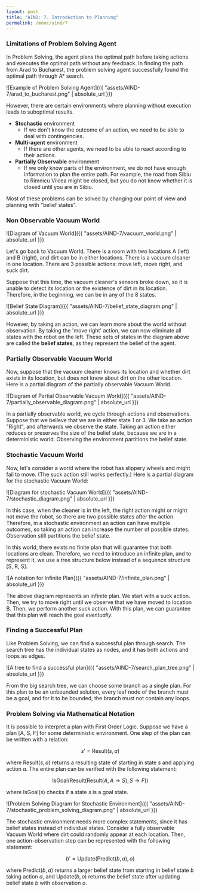 ```yaml
---
layout: post
title: "AIND: 7. Introduction to Planning"
permalink: /mooc/aind/7
---
```


### Limitations of Problem Solving Agent

In Problem Solving, the agent plans the optimal path before taking actions and executes the optimal path without any feedback. In finding the path from Arad to Bucharest, the problem solving agent successfully found the optimal path through A* search.

![Example of Problem Solving Agent]({{ "assets/AIND-7/arad_to_bucharest.png" | absolute_url }})

However, there are certain environments where planning without execution leads to suboptimal results.

* **Stochastic** environment
  * If we don't know the outcome of an action, we need to be able to deal with contingencies.
* **Multi-agent** environment
  * If there are other agents, we need to be able to react according to their actions.
* **Partially Observable** environment
  * If we only know parts of the environment, we do not have enough information to plan the entire path. For example, the road from Sibiu to Rimnicu Vilcea might be closed, but you do not know whether it is closed until you are in Sibiu.

Most of these problems can be solved by changing our point of view and planning with "belief states".

### Non Observable Vacuum World

![Diagram of Vacuum World]({{ "assets/AIND-7/vacuum_world.png" | absolute_url }})

Let's go back to Vacuum World. There is a room with two locations A (left) and B (right), and dirt can be in either locations. There is a vacuum cleaner in one location. There are 3 possible actions: move left, move right, and suck dirt.

Suppose that this time, the vacuum cleaner's sensors broke down, so it is unable to detect its location or the existence of dirt in its location. Therefore, in the beginning, we can be in any of the 8 states.

![Belief State Diagram]({{ "assets/AIND-7/belief_state_diagram.png" | absolute_url }})

However, by taking an action, we can learn more about the world without observation. By taking the 'move right' action, we can now eliminate all states with the robot on the left. These sets of states in the diagram above are called the **belief states**, as they represent the belief of the agent.

### Partially Observable Vacuum World

Now, suppose that the vacuum cleaner knows its location and whether dirt exists in its location, but does not know about dirt on the other location. Here is a partial diagram of the partially observable Vacuum World.

![Diagram of Partial Observable Vacuum World]({{ "assets/AIND-7/partially_observable_diagram.png" | absolute_url }})

In a partially observable world, we cycle through actions and observations. Suppose that we believe that we are in either state 1 or 3. We take an action "Right", and afterwards we observe the state. Taking an action either reduces or preserves the size of the belief state, because we are in a deterministic world. Observing the environment partitions the belief state.

### Stochastic Vacuum World

Now, let's consider a world where the robot has slippery wheels and might fail to move. (The suck action still works perfectly.) Here is a partial diagram for the stochastic Vacuum World:

![Diagram for stochastic Vacuum World]({{ "assets/AIND-7/stochastic_diagram.png" | absolute_url }})

In this case, when the cleaner is in the left, the right action might or might not move the robot, so there are two possible states after the action. Therefore, in a stochastic environment an action can have multiple outcomes, so taking an action can increase the number of possible states. Observation still partitions the belief state.

In this world, there exists no finite plan that will guarantee that both locations are clean. Therefore, we need to introduce an infinite plan, and to represent it, we use a tree structure below instead of a sequence structure [S, R, S].

![A notation for Infinite Plan]({{ "assets/AIND-7/infinite_plan.png" | absolute_url }})

The above diagram represents an infinite plan. We start with a suck action. Then, we try to move right until we observe that we have moved to location B. Then, we perform another suck action. With this plan, we can guarantee that this plan will reach the goal *eventually*.

### Finding a Successful Plan

Like Problem Solving, we can find a successful plan through search. The search tree has the individual states as nodes, and it has both actions and loops as edges.

![A tree to find a successful plan]({{ "assets/AIND-7/search_plan_tree.png" | absolute_url }})

From the big search tree, we can choose some branch as a single plan. For this plan to be an unbounded solution, every leaf node of the branch must be a goal, and for it to be bounded, the branch must not contain any loops.

### Problem Solving via Mathematical Notation

It is possible to interpret a plan with First Order Logic. Suppose we have a plan [A, S, F] for some deterministic environment. One step of the plan can be written with a relation:

$$s' = \text{Result}(s, a)$$

where $\text{Result}(s, a)$ returns a resulting state of starting in state $s$ and applying action $a$. The entire plan can be verified with the following statement:

$$\text{IsGoal}(\text{Result}(\text{Result}(A, A\to S), S \to F))$$

where $\text{IsGoal}(s)$ checks if a state $s$ is a goal state.

![Problem Solving Diagram for Stochastic Environment]({{ "assets/AIND-7/stochastic_problem_solving_diagram.png" | absolute_url }})

The stochastic environment needs more complex statements, since it has belief states instead of individual states. Consider a fully observable Vacuum World where dirt could randomly appear at each location. Then, one action-observation step can be represented with the following statement:

$$b' = \text{Update}(\text{Predict}(b, a), o)$$

where $\text{Predict}(b, a)$ returns a larger belief state from starting in belief state $b$ taking action $a$, and $\text{Update}(b, o)$ returns the belief state after updating belief state $b$ with observation $o$.
